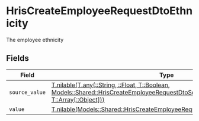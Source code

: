 # HrisCreateEmployeeRequestDtoEthnicity

The employee ethnicity


## Fields

| Field                                                                                                                                                                                                                | Type                                                                                                                                                                                                                 | Required                                                                                                                                                                                                             | Description                                                                                                                                                                                                          |
| -------------------------------------------------------------------------------------------------------------------------------------------------------------------------------------------------------------------- | -------------------------------------------------------------------------------------------------------------------------------------------------------------------------------------------------------------------- | -------------------------------------------------------------------------------------------------------------------------------------------------------------------------------------------------------------------- | -------------------------------------------------------------------------------------------------------------------------------------------------------------------------------------------------------------------- |
| `source_value`                                                                                                                                                                                                       | [T.nilable(T.any(::String, ::Float, T::Boolean, Models::Shared::HrisCreateEmployeeRequestDtoSchemasEthnicity4, T::Array[::Object]))](../../models/shared/hriscreateemployeerequestdtoschemasethnicitysourcevalue.md) | :heavy_minus_sign:                                                                                                                                                                                                   | N/A                                                                                                                                                                                                                  |
| `value`                                                                                                                                                                                                              | [T.nilable(Models::Shared::HrisCreateEmployeeRequestDtoSchemasEthnicityValue)](../../models/shared/hriscreateemployeerequestdtoschemasethnicityvalue.md)                                                             | :heavy_minus_sign:                                                                                                                                                                                                   | N/A                                                                                                                                                                                                                  |
